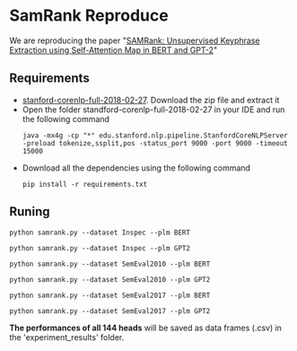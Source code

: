 # SamRank Reproduce
We are reproducing the paper "[SAMRank: Unsupervised Keyphrase Extraction using Self-Attention Map in BERT and GPT-2](https://aclanthology.org/2023.emnlp-main.630)" 


## Requirements
- [stanford-corenlp-full-2018-02-27](https://drive.google.com/file/d/1K4Ll54ypTf_tF83Mkkar2QKOcZ4Uskl5/view?usp=sharing). Download the zip file and extract it
- Open the folder standford-corenlp-full-2018-02-27 in your IDE and run the following command
  ```shell
  java -mx4g -cp "*" edu.stanford.nlp.pipeline.StanfordCoreNLPServer -preload tokenize,ssplit,pos -status_port 9000 -port 9000 -timeout 15000
  
- Download all the dependencies using the following command
  ```shell
  pip install -r requirements.txt

## Runing
```shell
python samrank.py --dataset Inspec --plm BERT
```
```shell
python samrank.py --dataset Inspec --plm GPT2
```
```shell
python samrank.py --dataset SemEval2010 --plm BERT
```
```shell
python samrank.py --dataset SemEval2010 --plm GPT2
```
```shell
python samrank.py --dataset SemEval2017 --plm BERT
```
```shell
python samrank.py --dataset SemEval2017 --plm GPT2
```

**The performances of all 144 heads** will be saved as data frames (.csv) in the 'experiment_results' folder.
